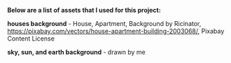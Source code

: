 **Below are a list of assets that I used for this project:**

**houses background** - House, Apartment, Background by Ricinator, https://pixabay.com/vectors/house-apartment-building-2003068/, Pixabay Content License

**sky, sun, and earth background** - drawn by me

